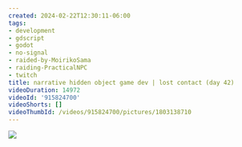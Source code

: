 ```yaml
---
created: 2024-02-22T12:30:11-06:00
tags:
- development
- gdscript
- godot
- no-signal
- raided-by-MoirikoSama
- raiding-PracticalNPC
- twitch
title: narrative hidden object game dev | lost contact (day 42)
videoDuration: 14972
videoId: '915824700'
videoShorts: []
videoThumbId: /videos/915824700/pictures/1803138710
---
```


![](20240222183011.jpg)
